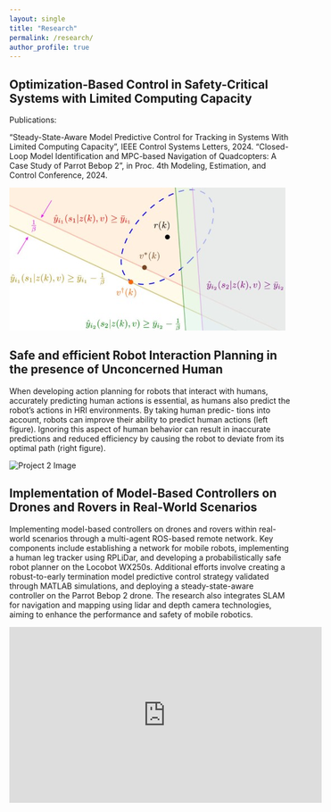 ```yaml
---
layout: single
title: "Research"
permalink: /research/
author_profile: true
---
```




<div class="project-container">

  <div class="project-row">
    <div class="project-description">
      <h2>Optimization-Based Control in Safety-Critical Systems with Limited Computing Capacity</h2>
      <p>Publications:

“Steady-State-Aware Model Predictive Control for Tracking in Systems With Limited Computing Capacity”, IEEE Control Systems Letters, 2024.
“Closed-Loop Model Identification and MPC-based Navigation of Quadcopters: A Case Study of Parrot Bebop 2”, in Proc. 4th Modeling, Estimation, and Control Conference, 2024.</p>
    </div>
    <div class="project-image">
      <img src="/images/MPC.jpg" alt="Project 1 Image" />
    </div>
  </div>

  <div class="project-row">
    <div class="project-description">
      <h2>Safe and efficient Robot Interaction Planning in the presence of Unconcerned Human</h2>
      <p>When developing action planning for robots that interact with
humans, accurately predicting human actions is essential, as humans also
predict the robot’s actions in HRI environments. By taking human predic-
tions into account, robots can improve their ability to predict human actions
(left figure). Ignoring this aspect of human behavior can result in inaccurate
predictions and reduced efficiency by causing the robot to deviate from its
optimal path (right figure).</p>
    </div>
    <div class="project-image">
      <img src="/images/HRI.png" alt="Project 2 Image" />
    </div>
  </div>

  <div class="project-row">
    <div class="project-description">
      <h2>Implementation of Model-Based Controllers on Drones and Rovers in Real-World Scenarios</h2>
      <p>Implementing model-based controllers on drones and rovers within real-world scenarios through a multi-agent ROS-based remote network. Key components include establishing a network for mobile robots, implementing a human leg tracker using RPLiDar, and developing a probabilistically safe robot planner on the Locobot WX250s. Additional efforts involve creating a robust-to-early termination model predictive control strategy validated through MATLAB simulations, and deploying a steady-state-aware controller on the Parrot Bebop 2 drone. The research also integrates SLAM for navigation and mapping using lidar and depth camera technologies, aiming to enhance the performance and safety of mobile robotics.</p>
    </div>
    <div class="project-video">
      <iframe width="560" height="315" src="https://youtu.be/mtjFAxHPGQ4?si=38PMgLD-99bCJ4t7" title="YouTube video player" frameborder="0" allowfullscreen></iframe>
    </div>
  </div>

</div>

